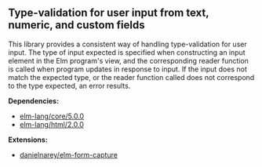 ## Type-validation for user input from text, numeric, and custom fields

This library provides a consistent way of handling type-validation for user
input. The type of input expected is specified when constructing an input
element in the Elm program's view, and the corresponding reader function is
called when program updates in response to input. If the input does not match
the expected type, or the reader function called does not correspond to the type
expected, an error results.

__Dependencies:__
- [elm-lang/core/5.0.0](http://package.elm-lang.org/packages/elm-lang/core/5.0.0)
- [elm-lang/html/2.0.0](http://package.elm-lang.org/packages/elm-lang/html/2.0.0)

__Extensions:__
- [danielnarey/elm-form-capture](http://package.elm-lang.org/packages/danielnarey/elm-form-capture/latest)
